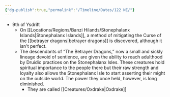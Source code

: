 ```yaml
---
{"dg-publish":true,"permalink":"/Timeline/Dates/122 NE/"}
---
```


- 9th of Ysdrift
	- On [[Locations/Regions/Banzi Hilands/Stonephalanx Islands\|Stonephalanx Islands]], a method of mitigating the Curse of the [[betrayer dragons\|betrayer dragons]] is discovered, although it isn't perfect. 
	- The descendants of “The Betrayer Dragons,” now a small and sickly lineage devoid of sentience, are given the ability to reach adulthood by Druidic practices on the Stonephalanx Isles. These creatures hold spiritual importance to the people there but their raw strength and loyalty also allows the Stonephalanx Isle to start asserting their might on the outside world. The power they once held, however, is long diminished.
		- They are called [[Creatures/Oxdrake\|Oxdrake]]